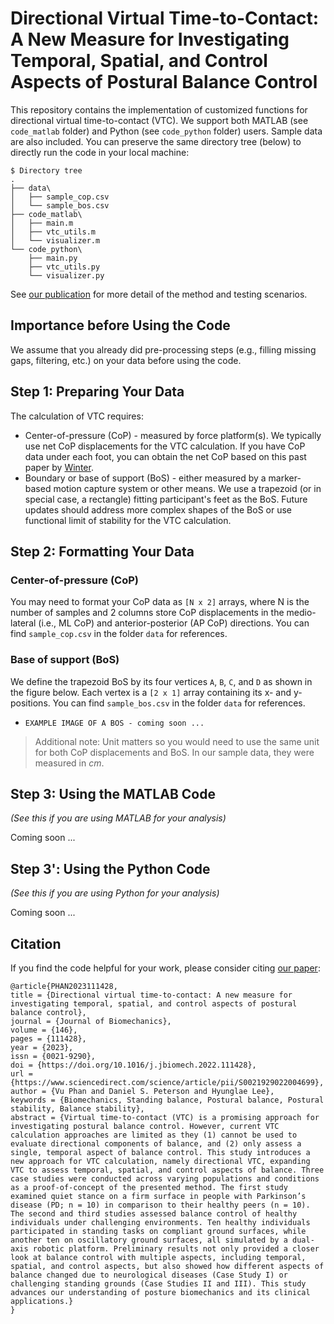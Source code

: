 # Directional Virtual Time-to-Contact: A New Measure for Investigating Temporal, Spatial, and Control Aspects of Postural Balance Control

This repository contains the implementation of customized functions for directional virtual time-to-contact (VTC). We support both MATLAB (see `code_matlab` folder) and Python (see `code_python` folder) users. Sample data are also included. You can preserve the same directory tree (below) to directly run the code in your local machine:

```
$ Directory tree
.
├── data\
│   ├── sample_cop.csv
│   └── sample_bos.csv
├── code_matlab\
│   ├── main.m
│   ├── vtc_utils.m
│   └── visualizer.m
└── code_python\
    ├── main.py
    ├── vtc_utils.py
    └── visualizer.py
```

See [our publication](https://www.sciencedirect.com/science/article/pii/S0021929022004699) for more detail of the method and testing scenarios. 

## Importance before Using the Code
We assume that you already did pre-processing steps (e.g., filling missing gaps, filtering, etc.) on your data before using the code. 

## Step 1: Preparing Your Data
The calculation of VTC requires:
- Center-of-pressure (CoP) - measured by force platform(s). We typically use net CoP displacements for the VTC calculation. If you have CoP data under each foot, you can obtain the net CoP based on this past paper by [Winter](https://www.sciencedirect.com/science/article/pii/0966636296828499). 
- Boundary or base of support (BoS) - either measured by a marker-based motion capture system or other means. We use a trapezoid (or in special case, a rectangle) fitting participant's feet as the BoS. Future updates should address more complex shapes of the BoS or use functional limit of stability for the VTC calculation.

## Step 2: Formatting Your Data
### Center-of-pressure (CoP)

You may need to format your CoP data as `[N x 2]` arrays, where N is the number of samples and 2 columns store CoP displacements in the medio-lateral (i.e., ML CoP) and anterior-posterior (AP CoP) directions. You can find `sample_cop.csv` in the folder `data` for references.

### Base of support (BoS)

We define the trapezoid BoS by its four vertices `A`, `B`, `C`, and `D` as shown in the figure below. Each vertex is a `[2 x 1]` array containing its x- and y-positions. You can find `sample_bos.csv` in the folder `data` for references.

- `EXAMPLE IMAGE OF A BOS - coming soon ...`

> Additional note: Unit matters so you would need to use the same unit for both CoP displacements and BoS. In our sample data, they were measured in *cm*. 

## Step 3: Using the MATLAB Code
*(See this if you are using MATLAB for your analysis)*

Coming soon ...


## Step 3': Using the Python Code
*(See this if you are using Python for your analysis)*

Coming soon ...

## Citation

If you find the code helpful for your work, please consider citing [our paper](https://www.sciencedirect.com/science/article/pii/S0021929022004699):
```
@article{PHAN2023111428,
title = {Directional virtual time-to-contact: A new measure for investigating temporal, spatial, and control aspects of postural balance control},
journal = {Journal of Biomechanics},
volume = {146},
pages = {111428},
year = {2023},
issn = {0021-9290},
doi = {https://doi.org/10.1016/j.jbiomech.2022.111428},
url = {https://www.sciencedirect.com/science/article/pii/S0021929022004699},
author = {Vu Phan and Daniel S. Peterson and Hyunglae Lee},
keywords = {Biomechanics, Standing balance, Postural balance, Postural stability, Balance stability},
abstract = {Virtual time-to-contact (VTC) is a promising approach for investigating postural balance control. However, current VTC calculation approaches are limited as they (1) cannot be used to evaluate directional components of balance, and (2) only assess a single, temporal aspect of balance control. This study introduces a new approach for VTC calculation, namely directional VTC, expanding VTC to assess temporal, spatial, and control aspects of balance. Three case studies were conducted across varying populations and conditions as a proof-of-concept of the presented method. The first study examined quiet stance on a firm surface in people with Parkinson’s disease (PD; n = 10) in comparison to their healthy peers (n = 10). The second and third studies assessed balance control of healthy individuals under challenging environments. Ten healthy individuals participated in standing tasks on compliant ground surfaces, while another ten on oscillatory ground surfaces, all simulated by a dual-axis robotic platform. Preliminary results not only provided a closer look at balance control with multiple aspects, including temporal, spatial, and control aspects, but also showed how different aspects of balance changed due to neurological diseases (Case Study I) or challenging standing grounds (Case Studies II and III). This study advances our understanding of posture biomechanics and its clinical applications.}
}
```

